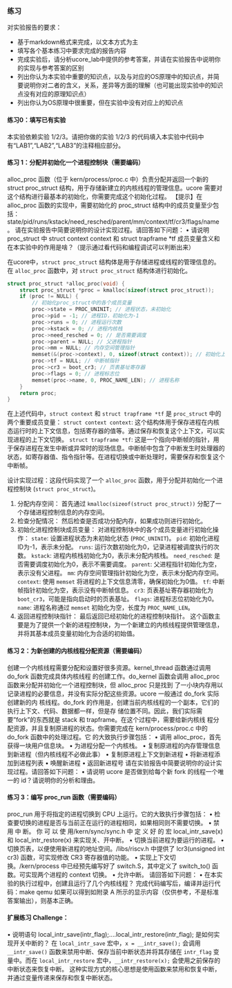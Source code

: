 ### 练习

对实验报告的要求：
 - 基于markdown格式来完成，以文本方式为主
 - 填写各个基本练习中要求完成的报告内容
 - 完成实验后，请分析ucore_lab中提供的参考答案，并请在实验报告中说明你的实现与参考答案的区别
 - 列出你认为本实验中重要的知识点，以及与对应的OS原理中的知识点，并简要说明你对二者的含义，关系，差异等方面的理解（也可能出现实验中的知识点没有对应的原理知识点）
 - 列出你认为OS原理中很重要，但在实验中没有对应上的知识点
 
#### 练习0：填写已有实验
本实验依赖实验 1/2/3。请把你做的实验 1/2/3 的代码填入本实验中代码中有“LAB1”,“LAB2”,“LAB3”的注释相应部分。

#### 练习 1：分配并初始化一个进程控制块（需要编码）
alloc_proc 函数（位于 kern/process/proc.c 中）负责分配并返回一个新的struct proc_struct 结构，用于存储新建立的内核线程的管理信息。ucore 需要对这个结构进行最基本的初始化，你需要完成这个初始化过程。
【提示】在 alloc_proc 函数的实现中，需要初始化的 proc_struct 结构中的成员变量至少包括：
state/pid/runs/kstack/need_resched/parent/mm/context/tf/cr3/flags/name。
请在实验报告中简要说明你的设计实现过程。请回答如下问题：
• 请说明 proc_struct 中 struct context context 和 struct trapframe *tf 成员变量含义和在本实验中的作用是啥？（提示通过看代码和编程调试可以判断出来）

在ucore中，`struct proc_struct` 结构体是用于存储进程或线程的管理信息的。在 `alloc_proc` 函数中，对 `struct proc_struct` 结构体进行初始化。

```c
struct proc_struct *alloc_proc(void) {
    struct proc_struct *proc = kmalloc(sizeof(struct proc_struct));
    if (proc != NULL) {
        // 初始化proc_struct中的各个成员变量
        proc->state = PROC_UNINIT; // 进程状态，未初始化
        proc->pid = -1; // 进程ID，初始化为-1
        proc->runs = 0; // 进程运行次数
        proc->kstack = 0; // 进程内核栈
        proc->need_resched = 0; // 是否需要调度
        proc->parent = NULL; // 父进程指针
        proc->mm = NULL; // 内存空间管理指针
        memset(&(proc->context), 0, sizeof(struct context)); // 初始化上下文
        proc->tf = NULL; // 中断帧指针
        proc->cr3 = boot_cr3; // 页表基址寄存器
        proc->flags = 0; // 进程标志位
        memset(proc->name, 0, PROC_NAME_LEN); // 进程名称
    }
    return proc;
}
```

在上述代码中，`struct context` 和 `struct trapframe *tf` 是 `proc_struct` 中的两个重要成员变量：
`struct context context`: 这个结构体用于保存进程在内核态运行时的上下文信息，包括寄存器的值等。通过保存和恢复这个上下文，可以实现进程的上下文切换。
`struct trapframe *tf`: 这是一个指向中断帧的指针，用于保存进程在发生中断或异常时的现场信息。中断帧中包含了中断发生时处理器的状态，如寄存器值、指令指针等。在进程切换或中断处理时，需要保存和恢复这个中断帧。

设计实现过程：这段代码实现了一个 `alloc_proc` 函数，用于分配并初始化一个进程控制块 (`struct proc_struct`)。
1. 分配内存空间： 首先通过 `kmalloc(sizeof(struct proc_struct))` 分配了一个存储进程控制信息的内存空间。
2. 检查分配情况： 然后检查是否成功分配内存，如果成功则进行初始化。
3. 初始化进程控制块成员变量： 对进程控制块中的各个成员变量进行初始化操作：
   `state`: 设置进程状态为未初始化状态 (`PROC_UNINIT`)。
   `pid`: 初始化进程ID为-1，表示未分配。
   `runs`: 运行次数初始化为0，记录进程被调度执行的次数。
   `kstack`: 进程内核栈初始化为0，表示未分配内核栈。
   `need_resched`: 是否需要调度初始化为0，表示不需要调度。
   `parent`: 父进程指针初始化为空，表示没有父进程。
   `mm`: 内存空间管理指针初始化为空，表示未分配内存空间。
   `context`: 使用 `memset` 将进程的上下文信息清零，确保初始化为0值。
   `tf`: 中断帧指针初始化为空，表示没有中断帧信息。
   `cr3`: 页表基址寄存器初始化为 `boot_cr3`，可能是指向启动时的页表基址。
   `flags`: 进程标志位初始化为0。
   `name`: 进程名称通过 `memset` 初始化为空，长度为 `PROC_NAME_LEN`。
4. 返回进程控制块指针： 最后返回已经初始化的进程控制块指针。
这个函数主要是为了提供一个新的进程控制块，为一个新建立的内核线程提供管理信息，并将其基本成员变量初始化为合适的初始值。

#### 练习 2：为新创建的内核线程分配资源（需要编码）
创建一个内核线程需要分配和设置好很多资源。kernel_thread 函数通过调用 do_fork 函数完成具体内核线程
的创建工作。do_kernel 函数会调用 alloc_proc 函数来分配并初始化一个进程控制块，但 alloc_proc 只是找到
了一小块内存用以记录进程的必要信息，并没有实际分配这些资源。ucore 一般通过 do_fork 实际创建新的内
核线程。do_fork 的作用是，创建当前内核线程的一个副本，它们的执行上下文、代码、数据都一样，但是存
储位置不同。因此，我们实际需要”fork”的东西就是 stack 和 trapframe。在这个过程中，需要给新内核线
程分配资源，并且复制原进程的状态。你需要完成在 kern/process/proc.c 中的 do_fork 函数中的处理过程。它
的大致执行步骤包括：
• 调用 alloc_proc，首先获得一块用户信息块。
• 为进程分配一个内核栈。
• 复制原进程的内存管理信息到新进程（但内核线程不必做此事）
• 复制原进程上下文到新进程
• 将新进程添加到进程列表
• 唤醒新进程
• 返回新进程号
请在实验报告中简要说明你的设计实现过程。请回答如下问题：
• 请说明 ucore 是否做到给每个新 fork 的线程一个唯一的 id？请说明你的分析和理由。






#### 练习 3：编写 proc_run 函数（需要编码）
proc_run 用于将指定的进程切换到 CPU 上运行。它的大致执行步骤包括：
• 检查要切换的进程是否与当前正在运行的进程相同，如果相同则不需要切换。
• 禁 用 中 断。 你 可 以 使 用/kern/sync/sync.h 中 定 义 好 的 宏 local_intr_save(x) 和
local_intr_restore(x) 来实现关、开中断。
• 切换当前进程为要运行的进程。
• 切换页表，以便使用新进程的地址空间。/libs/riscv.h 中提供了 lcr3(unsigned int cr3)
函数，可实现修改 CR3 寄存器值的功能。
• 实现上下文切换。/kern/process 中已经预先编写好了 switch.S，其中定义了 switch_to() 函
数。可实现两个进程的 context 切换。
• 允许中断。
请回答如下问题：
• 在本实验的执行过程中，创建且运行了几个内核线程？
完成代码编写后，编译并运行代码：make qemu
如果可以得到如附录 A 所示的显示内容（仅供参考，不是标准答案输出），则基本正确。




#### 扩展练习 Challenge：
• 说明语句 local_intr_save(intr_flag);....local_intr_restore(intr_flag); 是如何实现开关中断的？
在 `local_intr_save` 宏中，`x = __intr_save();` 会调用 `__intr_save()` 函数来禁用中断、保存当前中断状态并将其存储在 `intr_flag` 变量中。而在 `local_intr_restore` 宏中，`__intr_restore(x);` 会使用之前保存的中断状态来恢复中断。
这种实现方式的核心思想是使用函数来禁用和恢复中断，并通过变量传递来保存和恢复中断状态。